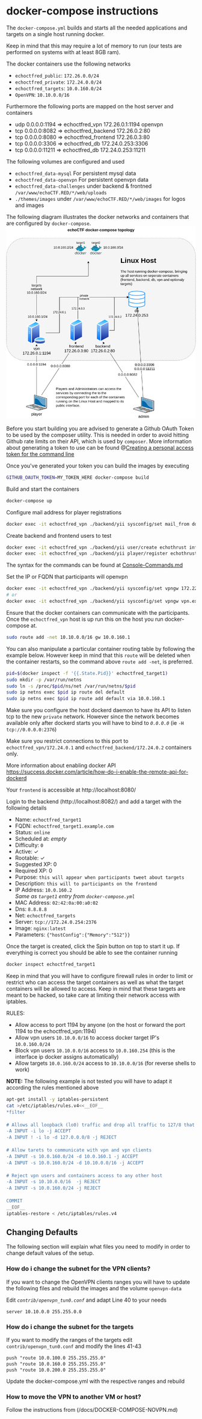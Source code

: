 # docker-compose instructions
The `docker-compose.yml` builds and starts all the needed applications and targets on a single host running docker.

Keep in mind that this may require a lot of memory to run (our tests are
performed on systems with at least 8GB ram).

The docker containers use the following networks
* `echoctfred_public`: `172.26.0.0/24`
* `echoctfred_private`: `172.24.0.0/24`
* `echoctfred_targets`: `10.0.160.0/24`
* `OpenVPN`: `10.10.0.0/16`

Furthermore the following ports are mapped on the host server and containers
* udp 0.0.0.0:1194 => echoctfred_vpn 172.26.0.1:1194 openvpn
* tcp 0.0.0.0:8082 => echoctfred_backend 172.26.0.2:80
* tcp 0.0.0.0:8080 => echoctfred_frontend 172.26.0.3:80
* tcp 0.0.0.0:3306 => echoctfred_db 172.24.0.253:3306
* tcp 0.0.0.0:11211 => echoctfred_db 172.24.0.253:11211

The following volumes are configured and used
* `echoctfred_data-mysql` For persistent mysql data
* `echoctfred_data-openvpn` For persistent openvpn data
* `echoctfred_data-challenges` under backend & frontned `/var/www/echoCTF.RED/*/web/uploads`
* `./themes/images` under `/var/www/echoCTF.RED/*/web/images` for logos and images

The following diagram illustrates the docker networks and containers that are configured by `docker-compose`.
![echoCTF.RED docker-compose topology](/docs/assets/docker-compose-topology.png?)

Before you start building you are advised to generate a Github OAuth Token to
be used by the composer utility. This is needed in order to avoid hitting
Github rate limits on their API, which is used by `composer`. More information
about generating a token to use can be found @[Creating a personal access token for the command line](https://help.github.com/en/github/authenticating-to-github/creating-a-personal-access-token-for-the-command-line)

Once you've generated your token you can build the images by executing
```sh
GITHUB_OAUTH_TOKEN=MY_TOKEN_HERE docker-compose build
```

Build and start the containers
```sh
docker-compose up
```

Configure mail address for player registrations
```sh
docker exec -it echoctfred_vpn ./backend/yii sysconfig/set mail_from dontreply@example.red
```

Create backend and frontend users to test
```sh
docker exec -it echoctfred_vpn ./backend/yii user/create echothrust info@echothrust.com echothrust
docker exec -it echoctfred_vpn ./backend/yii player/register echothrust info@echothrust.com echothrust echothrust offense 1
```

The syntax for the commands can be found at [Console-Commands.md](/docs/Console-Commands.md)


Set the IP or FQDN that participants will openvpn
```sh
docker exec -it echoctfred_vpn ./backend/yii sysconfig/set vpngw 172.22.0.4
# or
docker exec -it echoctfred_vpn ./backend/yii sysconfig/set vpngw vpn.example.red
```

Ensure that the docker containers can communicate with the participants. Once the `echoctfred_vpn` host is up run this on the host you run docker-compose at.
```sh
sudo route add -net 10.10.0.0/16 gw 10.0.160.1
```

You can also manipulate a particular container routing table by following the
example below. However keep in mind that this `route` will be deleted when the
container restarts, so the command above `route add -net`, is preferred.
```sh
pid=$(docker inspect -f '{{.State.Pid}}' echoctfred_target1)
sudo mkdir -p /var/run/netns
sudo ln -s /proc/$pid/ns/net /var/run/netns/$pid
sudo ip netns exec $pid ip route del default
sudo ip netns exec $pid ip route add default via 10.0.160.1
```

Make sure you configure the host dockerd daemon to have its API to listen tcp
to the new `private` network. However since the network becomes available only
after dockerd starts you will have to bind to _`0.0.0.0`_ (ie `-H tcp://0.0.0.0:2376`)

Make sure you restrict connections to this port to `echoctfred_vpn/172.24.0.1` and `echoctfred_backend/172.24.0.2` containers only.

More information about enabling docker API https://success.docker.com/article/how-do-i-enable-the-remote-api-for-dockerd


Your `frontend` is accessible at http://localhost:8080/

Login to the backend (http://localhost:8082/) and add a target with the following details

* Name: `echoctfred_target1`
* FQDN: `echoctfred_target1.example.com`
* Status: `online`
* Scheduled at: _empty_
* Difficulty: `0`
* Active: ✓
* Rootable: ✓
* Suggested XP: 0
* Required XP: 0
* Purpose: `this will appear when participants tweet about targets`
* Description: `this will to participants on the frontend`
* IP Address: `10.0.160.2` \
_Same as `target1` entry from `docker-compose.yml`_
* MAC Address: `02:42:0a:00:a0:02`
* Dns: `8.8.8.8`
* Net: `echoctfred_targets`
* Server: `tcp://172.24.0.254:2376`
* Image: `nginx:latest`
* Parameters: `{"hostConfig":{"Memory":"512"}}`

Once the target is created, click the Spin button on top to start it up. If
everything is correct you should be able to see the container running
```sh
docker inspect echoctfred_target1
```

Keep in mind that you will have to configure firewall rules in order to limit
or restrict who can access the target containers as well as what the target
containers will be allowed to access. Keep in mind that these targets are meant
to be hacked, so take care at limiting their network access with iptables.

RULES:
* Allow access to port 1194 by anyone (on the host or forward the port 1194 to the echoctfred_vpn:1194)
* Allow vpn users `10.10.0.0/16` to access docker target IP's `10.0.160.0/24`
* Block vpn users `10.10.0.0/16` access to `10.0.160.254` (this is the interface ip docker assigns automatically)
* Allow targets `10.0.160.0/24` access to `10.10.0.0/16` (for reverse shells to work)

__NOTE:__ The following example is not tested you will have to adapt it according the rules mentioned above
```sh
apt-get install -y iptables-persistent
cat >/etc/iptables/rules.v4<<__EOF__
*filter

# Allows all loopback (lo0) traffic and drop all traffic to 127/8 that doesn't use lo0
-A INPUT -i lo -j ACCEPT
-A INPUT ! -i lo -d 127.0.0.0/8 -j REJECT

# Allow tarets to communicate with vpn and vpn clients
-A INPUT -s 10.0.160.0/24 -d 10.0.160.1 -j ACCEPT
-A INPUT -s 10.0.160.0/24 -d 10.10.0.0/16 -j ACCEPT

# Reject vpn users and containers access to any other host
-A INPUT -s 10.10.0.0/16  -j REJECT
-A INPUT -s 10.0.160.0/24 -j REJECT

COMMIT
__EOF__
iptables-restore < /etc/iptables/rules.v4
```

## Changing Defaults
The following section will explain what files you need to modify in order to change default values of the setup.

### How do i change the subnet for the VPN clients?
If you want to change the OpenVPN clients ranges you will have to update the following files and rebuild the images and the volume `openvpn-data`

Edit *`contrib/openvpn_tun0.conf`* and adapt Line 40 to your needs
```
server 10.10.0.0 255.255.0.0
```

### How do i change the subnet for the targets
If you want to modify the ranges of the targets edit `contrib/openvpn_tun0.conf` and modify the lines 41-43
```
push "route 10.0.100.0 255.255.255.0"
push "route 10.0.160.0 255.255.255.0"
push "route 10.0.200.0 255.255.255.0"
```

Update the docker-compose.yml with the respective ranges and rebuild

### How to move the VPN to another VM or host?
Follow the instructions from (/docs/DOCKER-COMPOSE-NOVPN.md)
